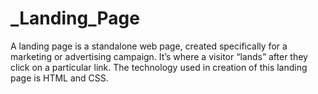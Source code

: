 # _Landing_Page
A landing page is a standalone web page, created specifically for a marketing or advertising campaign. It’s where a visitor “lands” after they click on a particular link.
The technology used in creation of this landing page is HTML and CSS.
